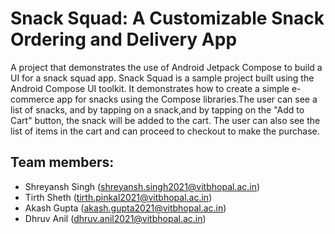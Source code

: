 # Snack Squad: A Customizable Snack Ordering and Delivery App

A project that demonstrates the use of Android Jetpack Compose to build a UI for a snack squad app. Snack Squad is a sample project built using the Android Compose UI toolkit. It demonstrates how to create a simple e-commerce app for snacks using the Compose libraries.The user can see a list of snacks, and by tapping on a snack,and by tapping on the "Add to Cart" button, the snack will be added to the cart. The user can also see the list of items in the cart and can proceed to checkout to make the purchase.

## Team members:
- Shreyansh Singh (shreyansh.singh2021@vitbhopal.ac.in)
- Tirth Sheth (tirth.pinkal2021@vitbhopal.ac.in)
- Akash Gupta (akash.gupta2021@vitbhopal.ac.in)
- Dhruv Anil (dhruv.anil2021@vitbhopal.ac.in)